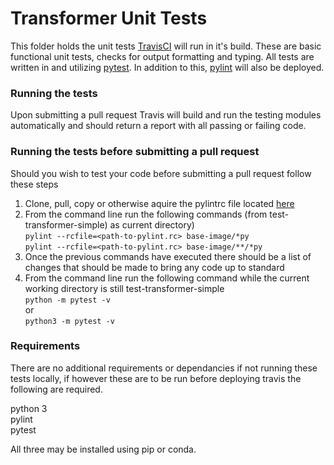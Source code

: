 # Transformer Unit Tests
This folder holds the unit tests [TravisCI](https://travis-ci.org/) will run in it's build. These are basic functional unit tests, checks for output formatting and typing. All tests are written in and utilizing [pytest](https://docs.pytest.org/en/latest/). In addition to this, [pylint](https://www.pylint.org/) will also be deployed.

### Running the tests
Upon submitting a pull request Travis will build and run the testing modules automatically and should return a report with all passing or failing code. 

### Running the tests before submitting a pull request
Should you wish to test your code before submitting a pull request follow these steps
1) Clone, pull, copy or otherwise aquire the pylintrc file located [here](https://github.com/AgPipeline/Organization-info)
2) From the command line run the following commands (from test-transformer-simple) as current directory) \
    ```pylint --rcfile=<path-to-pylint.rc> base-image/*py``` \
    ```pylint --rcfile=<path-to-pylint.rc> base-image/**/*py```
3) Once the previous commands have executed there should be a list of changes that should be made to bring any code up to standard
4) From the command line run the following command while the current working directory is still test-transformer-simple \
    ```python -m pytest -v``` \
    or \
    ```python3 -m pytest -v```

### Requirements 
There are no additional requirements or dependancies if not running these tests locally, if however these are to be run before deploying travis the following are required. 

python 3 \
pylint \
pytest

All three may be installed using pip or conda.